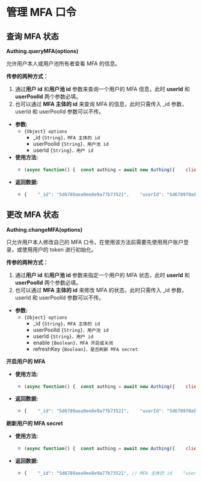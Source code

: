 # 管理 MFA 口令

## 查询 MFA 状态

**Authing.queryMFA\(options\)**

允许用户本人或用户池所有者查看 MFA 的信息。

**传参的两种方式：**

1. 通过**用户 id** 和**用户池 id** 参数来查询一个用户的 MFA 信息，此时 **userId** 和 **userPoolId** 两个参数必填。
2. 也可以通过 **MFA 主体的 id** 来查询 MFA 的信息，此时只需传入 \_id 参数，userId 和 userPoolId 参数可以不传。

* **参数:**
  * `{Object} options`
    * \_id `{String}，MFA 主体的 id`
    * userPoolId `{String}，用户池 id`
    * userId `{String}，用户 id`
* **使用方法:**
  * ```javascript
    (async function() {  const authing = await new Authing({    clientId: 'your_client_id',    timestamp: Math.round(new Date() / 1000),    nonce: Math.ceil(Math.random() * Math.pow(10, 6)),  });  try {    await authing.queryMFA({      userId: '用户 id',      userPoolId: '用户所属用户池 id'    })  } catch (err) {   console.log(err)  }})();
    ```
* **返回数据:**
  * ```javascript
    {    "_id": "5d6789aea9ee8e9a77b73521",    "userId": "5d678970a9ee8e8f75b7350f",    "userPoolId": "5cbd6716aaaa70cb9a58d86f",    "shareKey": "NRMFAWTPMZ5FOQZWKNJFS5BXOZXGOV3Z",    "enable": true}
    ```

## 更改 MFA 状态

**Authing.changeMFA\(options\)**

只允许用户本人修改自己的 MFA 口令，在使用该方法前需要先使用用户账户登录，或使用用户的 token 进行初始化。

**传参的两种方式：**

1. 通过**用户 id** 和**用户池 id** 参数来指定一个用户的 MFA 状态，此时 **userId** 和 **userPoolId** 两个参数必填。
2. 也可以通过 **MFA 主体的 id** 来修改 MFA 的状态，此时只需传入 \_id 参数，userId 和 userPoolId 参数可以不传。

* **参数:**
  * `{Object} options`
    * \_id `{String}，MFA 主体的 id`
    * userPoolId `{String}，用户池 id`
    * userId `{String}，用户 id`
    * enable `{Boolean}，MFA 开启或关闭`
    * refreshKey `{Boolean}，是否刷新 MFA secret`

**开启用户的 MFA**

* **使用方法:**
  * ```javascript
    (async function() {  const authing = await new Authing({    clientId: 'your_client_id',    timestamp: Math.round(new Date() / 1000),    nonce: Math.ceil(Math.random() * Math.pow(10, 6)),  });  try {    // 需要先以用户的身份登录    await authing.login({      email: 'test@authing.cn',      password: 'password'    });    // 或者使用用户的 token 初始化    // authing.initUserClient('用户的 JWT token');    await authing.changeMFA({      userId: '用户 id',      userPoolId: '用户所属用户池 id',      enable: true,    })  } catch (err) {   console.log(err)  }})();
    ```
* **返回数据:**
  * ```javascript
    {    "_id": "5d6789aea9ee8e9a77b73521",    "userId": "5d678970a9ee8e8f75b7350f",    "userPoolId": "5cbd6716aaaa70cb9a58d86f",    "shareKey": "NRMFAWTPMZ5FOQZWKNJFS5BXOZXGOV3Z",    "enable": true}
    ```

**刷新用户的 MFA secret**

* **使用方法:**
  * ```javascript
    (async function() {  const authing = await new Authing({    clientId: 'your_client_id',    timestamp: Math.round(new Date() / 1000),    nonce: Math.ceil(Math.random() * Math.pow(10, 6)),  });  try {    // 需要先以用户的身份登录    await authing.login({      email: 'test@authing.cn',      password: 'password'    });    // 或者使用用户的 token 初始化    // authing.initUserClient('用户的 JWT token');    await authing.changeMFA({      userId: '用户 id',      userPoolId: '用户所属用户池 id',      enable: true,      refeshKey: true    })  } catch (err) {   console.log(err)  }})();
    ```
* **返回数据:**
  * ```javascript
    {    "_id": "5d6789aea9ee8e9a77b73521", // MFA 主体的 id    "userId": "5d678970a9ee8e8f75b7350f",    "userPoolId": "5cbd6716aaaa70cb9a58d86f",    "shareKey": "JVRWQOLHOJJVOZSOGN4G4OKWNVHXQMSQ", // 新的密钥    "enable": true}
    ```




